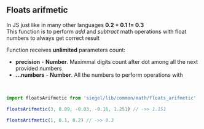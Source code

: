 ## Floats arifmetic

In JS just like in many other languages **0.2 + 0.1 != 0.3**<br />
This function is to perform _add_ and _subtract_ math operations with float numbers to always get correct result<br />

Function receives **unlimited** parameters count:
- **precision** - **Number**. Maximmal digits count after dot among all the next provided numbers
- **...numbers** - **Number**. All the numbers to perform operations with

<br />

```ts
import floatsArifmetic from 'siegel/lib/common/math/floats_arifmetic'

floatsArifmetic(3, 0.09, -0.03, -0.16, 1.251) // ->> 1.151

floatsArifmetic(1, 0.1, 0.2) // ->> 0.3
```